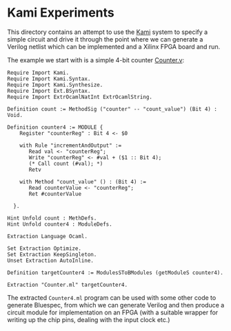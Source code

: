 # Kami Experiments

This directory contains an attempt to use the [Kami](https://github.com/mit-plv/kami) system to specify a simple circuit and drive it through the point where we can generate a Verilog netlist which can be implemented and a Xilinx FPGA board and run.

The example we start with is a simple 4-bit counter [Counter.v](Counter.v):
```
Require Import Kami.
Require Import Kami.Syntax.
Require Import Kami.Synthesize.
Require Import Ext.BSyntax.
Require Import ExtrOcamlNatInt ExtrOcamlString.

Definition count := MethodSig ("counter" -- "count_value") (Bit 4) : Void.

Definition counter4 := MODULE {
    Register "counterReg" : Bit 4 <- $0

    with Rule "incrementAndOutput" :=
       Read val <- "counterReg";
       Write "counterReg" <- #val + ($1 :: Bit 4);
       (* Call count (#val); *)
       Retv

    with Method "count_value" () : (Bit 4) :=
       Read counterValue <- "counterReg";
       Ret #counterValue

  }.

Hint Unfold count : MethDefs.
Hint Unfold counter4 : ModuleDefs.

Extraction Language Ocaml.

Set Extraction Optimize.
Set Extraction KeepSingleton.
Unset Extraction AutoInline.

Definition targetCounter4 := ModulesSToBModules (getModuleS counter4).

Extraction "Counter.ml" targetCounter4.
```

The extracted `Counter4.ml` program can be used with some other code to generate Bluespec, from which we can generate Verilog and then produce a circuit module for implementation on an FPGA (with a suitable wrapper for writing up the chip pins, dealing with the input clock etc.)